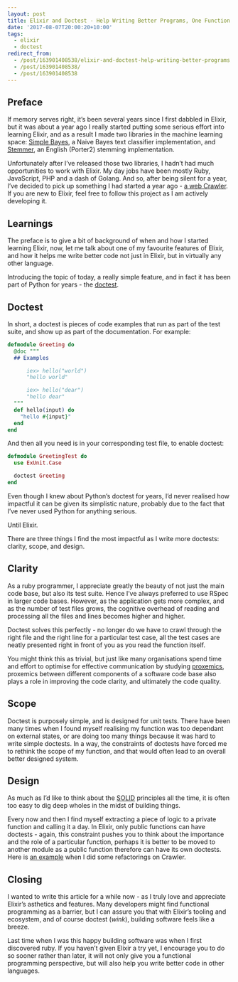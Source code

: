 ```yaml
---
layout: post
title: Elixir and Doctest - Help Writing Better Programs, One Function At A Time
date: '2017-08-07T20:00:20+10:00'
tags:
  - elixir
  - doctest
redirect_from:
  - /post/163901408538/elixir-and-doctest-help-writing-better-programs
  - /post/163901408538/
  - /post/163901408538
---
```


## Preface

If memory serves right, it’s been several years since I first dabbled in Elixir, but it was about a year ago I really started putting some serious effort into learning Elixir, and as a result I made two libraries in the machine learning space: [Simple Bayes](https://github.com/fredwu/simple_bayes), a Naive Bayes text classifier implementation, and [Stemmer](https://github.com/fredwu/stemmer), an English (Porter2) stemming implementation.

Unfortunately after I’ve released those two libraries, I hadn’t had much opportunities to work with Elixir. My day jobs have been mostly Ruby, JavaScript, PHP and a dash of Golang. And so, after being silent for a year, I’ve decided to pick up something I had started a year ago - [a web Crawler](https://github.com/fredwu/crawler). If you are new to Elixir, feel free to follow this project as I am actively developing it.

## Learnings

The preface is to give a bit of background of when and how I started learning Elixir, now, let me talk about one of my favourite features of Elixir, and how it helps me write better code not just in Elixir, but in virtually any other language.

Introducing the topic of today, a really simple feature, and in fact it has been part of Python for years - the [doctest](https://en.wikipedia.org/wiki/Doctest).

## Doctest

In short, a doctest is pieces of code examples that run as part of the test suite, and show up as part of the documentation. For example:

```elixir
defmodule Greeting do
  @doc """
  ## Examples

      iex> hello("world")
      "hello world"

      iex> hello("dear")
      "hello dear"
  """
  def hello(input) do
    "hello #{input}"
  end
end
```

And then all you need is in your corresponding test file, to enable doctest:

```elixir
defmodule GreetingTest do
  use ExUnit.Case

  doctest Greeting
end
```

Even though I knew about Python’s doctest for years, I’d never realised how impactful it can be given its simplistic nature, probably due to the fact that I’ve never used Python for anything serious.

Until Elixir.

There are three things I find the most impactful as I write more doctests: clarity, scope, and design.

## Clarity

As a ruby programmer, I appreciate greatly the beauty of not just the main code base, but also its test suite. Hence I’ve always preferred to use RSpec in larger code bases. However, as the application gets more complex, and as the number of test files grows, the cognitive overhead of reading and processing all the files and lines becomes higher and higher.

Doctest solves this perfectly - no longer do we have to crawl through the right file and the right line for a particular test case, all the test cases are neatly presented right in front of you as you read the function itself.

You might think this as trivial, but just like many organisations spend time and effort to optimise for effective communication by studying [proxemics](https://en.wikipedia.org/wiki/Proxemics), proxemics between different components of a software code base also plays a role in improving the code clarity, and ultimately the code quality.

## Scope

Doctest is purposely simple, and is designed for unit tests. There have been many times when I found myself realising my function was too dependant on external states, or are doing too many things because it was hard to write simple doctests. In a way, the constraints of doctests have forced me to rethink the scope of my function, and that would often lead to an overall better designed system.

## Design

As much as I’d like to think about the [SOLID](<https://en.wikipedia.org/wiki/SOLID_(object-oriented_design)>) principles all the time, it is often too easy to dig deep wholes in the midst of building things.

Every now and then I find myself extracting a piece of logic to a private function and calling it a day. In Elixir, only public functions can have doctests - again, this constraint pushes you to think about the importance and the role of a particular function, perhaps it is better to be moved to another module as a public function therefore can have its own doctests. Here is [an example](https://github.com/fredwu/crawler/commit/7ac06b40a6c75b5e01311e70710185011f82471f) when I did some refactorings on Crawler.

## Closing

I wanted to write this article for a while now - as I truly love and appreciate Elixir’s asthetics and features. Many developers might find functional programming as a barrier, but I can assure you that with Elixir’s tooling and ecosystem, and of course doctest (_wink_), building software feels like a breeze.

Last time when I was this happy building software was when I first discovered ruby. If you haven’t given Elixir a try yet, I encourage you to do so sooner rather than later, it will not only give you a functional programming perspective, but will also help you write better code in other languages.
